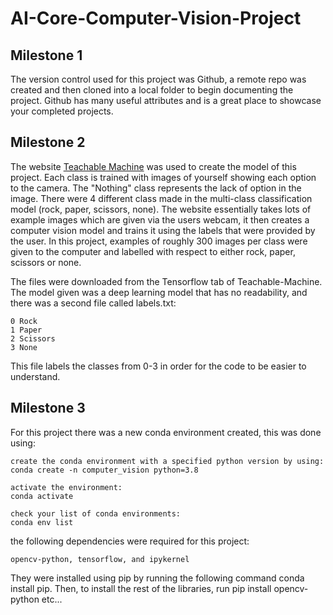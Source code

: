 # AI-Core-Computer-Vision-Project

## Milestone 1

The version control used for this project was Github, a remote repo was created and then cloned into a local folder to begin documenting the project.
Github has many useful attributes and is a great place to showcase your completed projects.

## Milestone 2 

The website [Teachable Machine](https://teachablemachine.withgoogle.com) was used to create the model of this project. Each class is trained with images of yourself showing each option to the camera. The "Nothing" class represents the lack of option in the image. There were 4 different class made in the multi-class classification model (rock, paper, scissors, none). The website essentially takes lots of example images which are given via the users webcam, it then creates a computer vision model and trains it using the labels that were provided by the user. In this project, examples of roughly 300 images per class were given to the computer and labelled with respect to either rock, paper, scissors or none.

The files were downloaded from the Tensorflow tab of Teachable-Machine. The model given was a deep learning model that has no readability, and there was a second file called labels.txt:

```
0 Rock
1 Paper
2 Scissors
3 None
```

This file labels the classes from 0-3 in order for the code to be easier to understand.

## Milestone 3

For this project there was a new conda environment created, this was done using:

```
create the conda environment with a specified python version by using:
conda create -n computer_vision python=3.8

activate the environment:
conda activate

check your list of conda environments:
conda env list
```

the following dependencies were required for this project:

```
opencv-python, tensorflow, and ipykernel
```

They were installed using pip by running the following command conda install pip. Then, to install the rest of the libraries, run pip install opencv-python etc...



